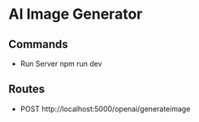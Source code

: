 # AI Image Generator

## Commands

- Run Server
  npm run dev

## Routes

- POST http://localhost:5000/openai/generateimage
